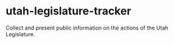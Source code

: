 # utah-legislature-tracker

Collect and present public information on the actions of the Utah Legislature.
